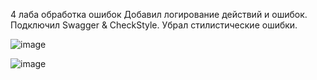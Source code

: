 4 лаба обработка ошибок
 Добавил логирование действий и ошибок.
  Подключил Swagger & CheckStyle. Убрал стилистические ошибки.



![image](https://github.com/user-attachments/assets/a214bd92-0886-4486-966c-5e5645628d02)






![image](https://github.com/user-attachments/assets/1eea8d8b-70f3-4595-989f-fd6671dace87)
